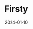 ---  
layout: startup_page  
title: "Firsty"  
id: "firsty.app"  
permalink: "/firstyfirsty.app01102024/"  
website: "https://www.firsty.app"  
funding_round: "Pre-Seed"  
funding_amount: "€1.1M"  
investors: "Marcel Smits, Godert Vinkesteijn, Patrick Stal"  
about: "Firsty offers a simple, global data connection through an easy-to-use app, aiming to make mobile connectivity accessible worldwide. It addresses the challenges of expensive international data plans and complex eSIM switching by providing a seamless, reliable mobile experience for travelers and expats. The app automatically switches providers in the background to maintain connectivity."  
markets: "Telecommunications, Mobile Connectivity, Messaging, Mobile Apps, Wireless"  
hq: "Amsterdam, North Holland, The Netherlands"  
founded_year: "2023"  
linkedin: "https://www.linkedin.com/company/firsty-app/"  
twitter: "https://x.com/firsty_app"  
instagram: ""  
facebook: "https://www.facebook.com/firstyapp/"  
crunchbase: "https://www.crunchbase.com/organization/firsty-1cf3"  
pitchbook: ""  

date_display: "10-Jan-2024"  
date: "2024-01-10"

# SEO Optimization  
meta_title: "Firsty - Pre-Seed Funding (€1.1M)"  
meta_description: "Firsty, Firsty offers a simple, global data connection through an easy-to-use app, aiming to make mobile connectivity accessible worldwide. It addresses the c..."  
meta_keywords: "Firsty, Telecommunications, Mobile Connectivity, Messaging, Mobile Apps, Wireless, Pre-Seed funding"  
canonical_url: "https://startup.projectstartups.com/firstyfirsty.app01102024/"  
---